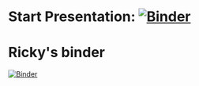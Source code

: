 #  Start Presentation:  [![Binder](https://mybinder.org/badge_logo.svg)](https://mybinder.org/v2/gh/climateamante/workshop/master)

# Ricky's binder
[![Binder](https://mybinder.org/badge_logo.svg)](https://mybinder.org/v2/gh/ayyrickay/workshop/master)
